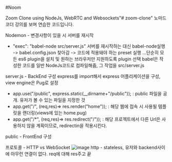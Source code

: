 #Noom

Zoom Clone using NodeJs, WebRTC and Websockets"# zoom-clone" 
노마드 코더 강의를 보며 연습한 코드입니다.


Nodemon - 변경사항이 있을 시 서버를 재시작
* "exec": "babel-node src/server.js" 서버를 재시작하는 대신 babel-node실행 -> babel.config.json 찾아감 -> 코드에 적용돼야 하는 preset 실행 ...단순히 모든 es6 plugin을 설치 및 원하는 브라우저만 지원하도록 plugin 선택 
babel은 작성한 코드를 일반 NodeJs코드로 컴파일해줌, 그 작업을 src/server.js

server.js - BackEnd 구성
express를 import해서 express 어플리케이션을 구성, view engine은 Pug로 설정
* app.use("/public", express.static(__dirname+"/public")); : public 파일을 공개. 유저가 볼 수 있는 파일을 지정한 것
* app.get("/", (req,res)=> res.render("home")); : 해당 웹에 접속 시 사용될 템플릿을 랜더링(views에 있는 home.pug)
* app.get("/*", (req,res)=> res.redirect("/")); : 해당 프로젝트에서 다른 Url은 사용하지 않을 계획이므로, redirectin을 적용시킨다.

public - FrontEnd 구성

프로토콜 - HTTP vs WebSocket
![image](https://user-images.githubusercontent.com/83508073/145317505-6d7e185f-557a-47bd-8068-58b5b462dde1.png)
http - stateless, 유저와 backend사이에 아무런 연결이 없다. req에 대해 res주고 끝